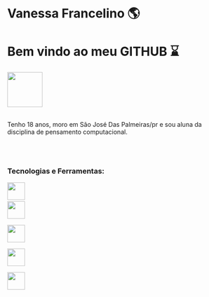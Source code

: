<div display="inline-block">
<h1 aling="left"> Vanessa Francelino 🌎 </h1>
<h1 aling="left"> Bem vindo ao meu <b>GITHUB</b> ⌛</h1>

<img src="https://cdn.jsdelivr.net/gh/devicons/devicon/icons/facebook/facebook-original.svg" width="80px" />


</br>
</br>

Tenho 18 anos, moro em São José Das Palmeiras/pr e sou aluna da disciplina de pensamento
computacional. 

</br>
</br>

### Tecnologias e Ferramentas:
<code><img width="40px" src="https://cdn.jsdelivr.net/gh/devicons/devicon/icons/html5/html5-original.svg" /></code>
<code>
 <img width="40px" src="https://cdn.jsdelivr.net/gh/devicons/devicon/icons/css3/css3-original.svg" /> 
</code>
<code>
  <img width="40px" src="https://cdn.jsdelivr.net/gh/devicons/devicon/icons/git/git-original-wordmark.svg" />
</code>
<code>
  <img width="40px" src="https://cdn.jsdelivr.net/gh/devicons/devicon/icons/github/github-original-wordmark.svg" />
</code>
<code>
  <img width="40px" src="https://cdn.jsdelivr.net/gh/devicons/devicon/icons/vscode/vscode-original.svg" />
</code>

